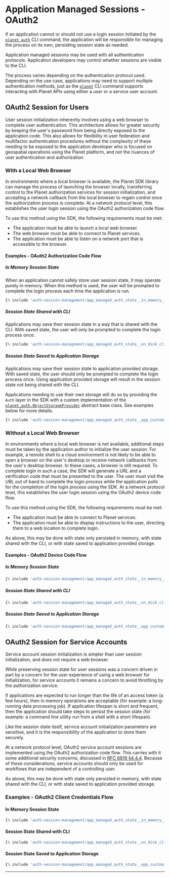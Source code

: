 # Application Managed Sessions - OAuth2

If an application cannot or should not use a login session initiated by the
[`planet auth`](../../cli/cli-reference/#auth) CLI command, the application will be
responsible for managing the process on its own, persisting session state as
needed.

Application managed sessions may be used with all authentication protocols.
Application developers may control whether sessions are visible to the CLI.

The process varies depending on the authentication protocol used.
Depending on the use case, applications may need to support multiple authentication
methods, just as the [`planet`](../../cli/cli-reference) CLI command supports interacting with Planet APIs
using either a user or a service user account.

## OAuth2 Session for Users
User session initialization inherently involves using a web browser to
complete user authentication.  This architecture allows for greater security
by keeping the user's password from being directly exposed to the application
code. This also allows for flexibility in user federation and multifactor
authentication procedures without the complexity of these needing to
be exposed to the application developer who is focused on geospatial
operations using the Planet platform, and not the nuances of user
authentication and authorization.

### With a Local Web Browser
In environments where a local browser is available, the Planet SDK library can manage
the process of launching the browser locally, transferring control to the Planet
authorization services for session initialization, and accepting a network
callback from the local browser to regain control once the authorization
process is complete. At a network protocol level, this establishes the user
login session using the OAuth2 authorization code flow.

To use this method using the SDK, the following requirements must be met:

* The application must be able to launch a local web browser.
* The web browser must be able to connect to Planet services.
* The application must be able to listen on a network port that is accessible
  to the browser.

#### Examples - OAuth2 Authorization Code Flow

##### In Memory Session State
When an application cannot safely store user session state, it may operate purely in memory. When this
method is used, the user will be prompted to complete the login process each time the application is run.

```python linenums="1" title="Login as a user using a local browser with in memory only state persistance"
{% include 'auth-session-management/app_managed_auth_state__in_memory__oauth_user_authcode__with_browser.py' %}
```

##### Session State Shared with CLI
Applications may save their session state in a way that is shared with the CLI.  With saved state,
the user will only be prompted to complete the login process once.
```python linenums="1" title="Login as a user using a local browser with sessions persisted on disk and shared with the CLI"
{% include 'auth-session-management/app_managed_auth_state__on_disk_cli_shared__oauth_user_authcode__with_browser.py' %}
```

#####  Session State Saved to Application Storage
Applications may save their session state to application provided storage.  With saved state,
the user should only be prompted to complete the login process once.  Using application provided storage
will result in the session state not being shared with the CLI.

Applications needing to use their own storage will do so by providing
the `Auth` layer in the SDK with a custom implementation of the
[`planet_auth.ObjectStorageProvider`](https://planet-auth.readthedocs.io/en/latest/api-planet-auth/#planet_auth.ObjectStorageProvider)
abstract base class.  See examples below for more details.

```python linenums="1" title="Login as a user using a local browser with sessions persisted to application provided storage"
{% include 'auth-session-management/app_managed_auth_state__app_custom_storage__oauth_user_authcode__with_browser.py' %}
```

### Without a Local Web Browser
In environments where a local web browser is not available, additional steps must
be taken by the application author to initialize the user session.
For example, a remote shell to a cloud environment is not likely
to be able to open a browser on the user's desktop or receive network callbacks
from the user's desktop browser.  In these cases, a browser is
still required.  To complete login in such a case, the SDK will generate a URL and a
verification code that must be presented to the user. The user must visit the
URL out of band to complete the login process while the application polls for
the completion of the login process using the SDK. At a network protocol
level, this establishes the user login session using the OAuth2 device
code flow.

To use this method using the SDK, the following requirements must be met:

* The application must be able to connect to Planet services.
* The application must be able to display instructions to the user, directing
  them to a web location to complete login.

As above, this may be done with state only persisted in memory, with state
shared with the CLI, or with state saved to application provided storage.

#### Examples - OAuth2 Device Code Flow

##### In Memory Session State
```python linenums="1" title="Login as a user using an external browser with in memory only state persistance"
{% include 'auth-session-management/app_managed_auth_state__in_memory__oauth_user_devicecode__external_browser.py' %}
```

##### Session State Shared with CLI
```python linenums="1" title="Login as a user using an external browser with sessions persisted on disk and shared with the CLI"
{% include 'auth-session-management/app_managed_auth_state__on_disk_cli_shared__oauth_user_devicecode__external_browser.py' %}
```

#####  Session State Saved to Application Storage
```python linenums="1" title="Login as a user using an external browser with sessions persisted to application provided storage"
{% include 'auth-session-management/app_managed_auth_state__app_custom_storage__oauth_user_devicecode__external_browser.py' %}
```

## OAuth2 Session for Service Accounts
Service account session initialization is simpler than user session
initialization, and does not require a web browser.

While preserving session state for user sessions was a concern driven
in part by a concern for the user experience of using a web browser for
initialization, for service accounts it remains a concern to avoid
throttling by the authorization service.

If applications are expected to run longer than the life of an access token
(a few hours), then in memory operations are acceptable (for example: a long-running
data processing job).  If application lifespan is short and frequent,
then the application should take steps to persist the session state (for
example: a command line utility run from a shell with a short lifespan).

Like the session state itself, service account initialization parameters are
sensitive, and it is the responsibility of the application to store them
securely.

At a network protocol level, OAuth2 service account sessions are implemented
using the OAuth2 authorization code flow.  This carries with it some additional
security concerns, discussed in
[RFC 6819 §4.4.4](https://datatracker.ietf.org/doc/html/rfc6819#section-4.4.4).
Because of these considerations, service accounts should only be used for
workflows that are independent of a controlling user.

As above, this may be done with state only persisted in memory, with state
shared with the CLI, or with state saved to application provided storage.

### Examples - OAuth2 Client Credentials Flow

#### In Memory Session State
```python linenums="1" title="Access APIs using a service account with in memory only state persistance"
{% include 'auth-session-management/app_managed_auth_state__in_memory__oauth_m2m.py' %}
```

#### Session State Shared with CLI
```python linenums="1" title="Access APIs using a service account with sessions persisted on disk and shared with the CLI"
{% include 'auth-session-management/app_managed_auth_state__on_disk_cli_shared__oauth_m2m.py' %}
```

####  Session State Saved to Application Storage
```python linenums="1" title="Access APIs using a service account with sessions persisted to application provided storage"
{% include 'auth-session-management/app_managed_auth_state__app_custom_storage__oauth_m2m.py' %}
```

----
